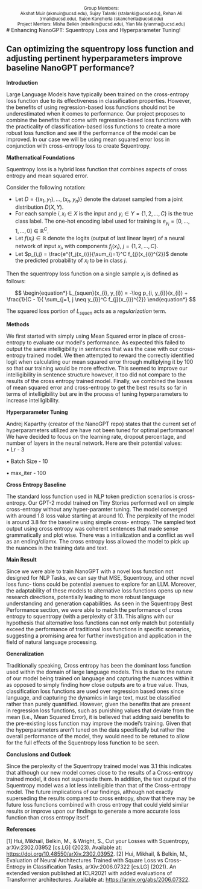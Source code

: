 <center>
<sub>Group Members:</sub> <br>
<sub>Akshat Muir (akmuir@ucsd.edu), Sujay Talanki (stalanki@ucsd.edu), Rehan Ali (rmali@ucsd.edu), Sujen Kancherla (skancherla@ucsd.edu)</sub> <br>
<sub>Project Mentors: Misha Belkin (mbelkin@ucsd.edu), Yian Ma (yianma@ucsd.edu)</sub>
</center>
# Enhancing NanoGPT: Squentropy Loss and Hyperparameter Tuning!

## Can optimizing the squentropy loss function and adjusting pertinent hyperparameters improve baseline NanoGPT performance?

**Introduction**

Large Language Models have typically been trained on the 
cross-entropy loss function due to its effectiveness 
in classification properties. However, the benefits of using 
regression-based loss functions should not be underestimated
when it comes to performance. Our project proposes to combine
the benefits that come with regression-based loss functions with 
the practicality of classification-based loss functions to create
a more robust loss function and see if the performance of the model
can be improved. In our case we will be using mean squared error loss
in conjunction with cross-entropy loss to create Squentropy.

**Mathematical Foundations**  

Squentropy loss is a hybrid loss function that combines aspects of cross entropy and mean squared error.  
        
Consider the following notation:

* Let $D = \{(x_1, y_1), ..., (x_n, y_n)\}$ denote the dataset sampled from a joint distribution $D(X , Y)$. 
* For each sample $i,  x_i \in X$ is the input and $y_i \in Y = \{1, 2, . . . , C\}$ is the true class label. The one-hot encoding label used for training is $e_{y_{i}} = [0, ..., 1, ..., 0] \in \mathbb{R}^C$. 
* Let $f(x_i) \in \mathbb{R}$ denote the logits (output of last linear layer) of a neural network of input $x_i$, with components $f_j(x_i)$, $j = \{1, 2, . . . , C\}$.
* Let $p_{i,j} = \frac{e^{f_j(x_i)}}{\sum_{j=1}^C f_{j}(x_{i})^{2}}$ denote the predicted probability of $x_i$ to be in class $j$.  

Then the squentropy loss function on a single sample $x_i$
is defined as follows:

$$
\begin{equation*}
    L_{squen}(x_{i}, y_{i})  = -\log p_{i, y_{i}}(x_{i}) + \frac{1}{C - 1}{ \sum_{j=1, j \neq y_{i}}^C f_{j}(x_{i})^{2}}
\end{equation*}
$$

The squared loss portion of $L_{squen}$ acts as a $\textit{regularization}$ term.


**Methods**

We first started with simply using Mean Squared error in place of
cross-entropy to evaluate our model's performance. As expected
this failed to output the same intelligibility in sentences
that was the case with our cross-entropy trained model.
We then attempted to reward the correctly identified logit
when calculating our mean squared error through multiplying
it by 100 so that our training would be more effective.
This seemed to improve our intelligibility in sentence structure
however, it too did not compare to the results of the 
cross entropy trained model. Finally, we combined the losses of
mean squared error and cross-entropy to get the best results
so far in terms of intelligibility but are in the process of 
tuning hyperparameters to increase intelligibility.


**Hyperparameter Tuning**

Andrej Kaparthy (creator of the NanoGPT repo)
states that the current set of hyperparameters utilized 
are have not been tuned for optimal performance! 
We have decided to focus on the learning
rate, dropout percentage, and number of layers in
the neural network. Here are their potential values:  
• Lr - $3$  

• Batch Size - $10$

• max_iter - $100$  

**Cross Entropy Baseline**

The standard loss function used in NLP token 
prediction scenarios is cross-entropy. Our GPT-2 model
trained on Tiny Stories performed well on simple
cross-entropy without any hyper-paramter tuning.
The model converged with around 1.8 loss value
starting at around 10. The perplexity of the model
is around 3.8 for the baseline using simple cross-
entropy. The sampled text output using cross entropy was
coherent sentences that made sense grammatically
and plot wise. There was a initialization and a 
conflict as well as an ending/cliamx. The cross entropy
loss allowed the model to pick up the nuances in the
training data and text.

**Main Result**

Since we were able to train NanoGPT with a novel loss
function not designed for NLP Tasks, we can say
that MSE, Squentropy, and other novel loss func-
tions could be potential avenues to explore for an
LLM. Moreover, the adaptability of these models to
alternative loss functions opens up new research 
directions, potentially leading to more robust language
understanding and generation capabilities. As seen
in the Squentropy Best Performance section, we were
able to match the performance of cross entropy to
squentropy (with a perplexity of 3.1). This aligns
with our hypothesis that alternative loss functions
can not only match but potentially exceed the performance of 
traditional loss functions in specific scenarios, 
suggesting a promising area for further investigation 
and application in the field of natural language processing.

**Generalization**

Traditionally speaking, Cross entropy has been the
dominant loss function used within the domain of
large language models. This is due to the nature
of our model being trained on language and capturing 
the nuances within it as opposed to simply
finding how close outputs are to a true value. Thus,
classification loss functions are used over regression
based ones since language, and capturing the dynamics 
in large text, must be classified rather than
purely quantified. However, given the benefits that
are present in regression loss functions, such as 
punishing values that deviate from the mean (i.e., Mean
Squared Error), it is believed that adding said 
benefits to the pre-existing loss function may improve
the model’s training. Given that the hyperparameters 
aren’t tuned on the data specifically but rather
the overall performance of the model, they would
need to be retuned to allow for the full effects of the
Squentropy loss function to be seen.

**Conclusions and Outlook**

Since the perplexity of the Squentropy trained model
was 3.1 this indicates that although our new model
comes close to the results of a Cross-entropy trained
model, it does not supersede them. In addition, the
text output of the Squentropy model was a lot less
intelligible than that of the Cross-entropy model.
The future implications of our findings, although not
exactly superseding the results compared to cross 
entropy, show that there may be future loss functions
combined with cross entropy that could yield similar
results or improve upon our findings to generate a
more accurate loss function than cross entropy itself.

**References**

[1] Hui, Mikhail, Belkin, M., & Wright, S., Cut your Losses
with Squentropy, arXiv:2302.03952 [cs.LG] (2023).
Available at: https://doi.org/10.48550/arXiv.2302.03952.
[2] Hui, Mikhail, & Belkin, M., Evaluation of Neural
Architectures Trained with Square Loss vs
Cross-Entropy in Classification Tasks,
arXiv:2006.07322 [cs.LG] (2021). An extended version
published at ICLR2021 with added evaluations of
Transformer architectures. Available at:
https://arxiv.org/abs/2006.07322.
